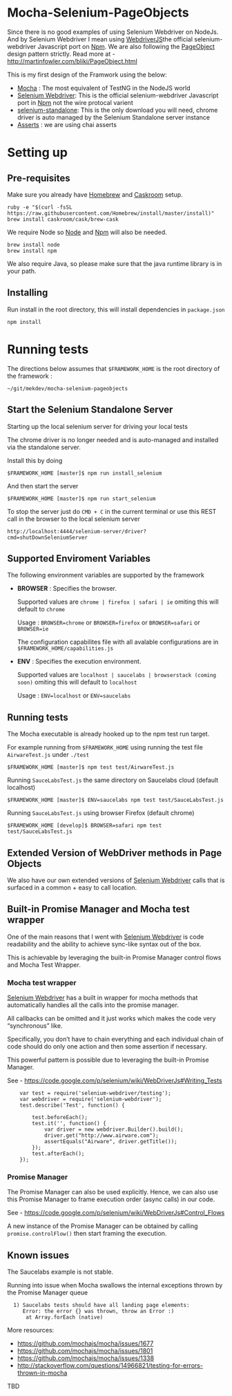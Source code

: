 # Mocha-Selenium-PageObjects

Since there is no good examples of using Selenium Webdriver on NodeJs. 
And by Selenium Webdriver I mean using [WebdriverJS][webdriverjs]the official selenium-webdriver Javascript port on [Npm][npm].
We are also following the [PageObject][page-objects] design pattern strictly. Read more at - http://martinfowler.com/bliki/PageObject.html

This is my first design of the Framwork using the below:

- [Mocha][mocha] : The most equivalent of TestNG in the NodeJS world
- [Selenium Webdriver][selenium-webdriver]: This is the official selenium-webdriver Javascript port in [Npm][npm] not the wire protocal varient 
- [selenium-standalone][selenium-standalone]: This is the only download you will need, chrome driver is auto managed by the Selenium Standalone server instance
- [Asserts][asserts] : we are using chai asserts

# Setting up

## Pre-requisites
Make sure you already have [Homebrew][homebrew] and [Caskroom][caskroom] setup.

```
ruby -e "$(curl -fsSL https://raw.githubusercontent.com/Homebrew/install/master/install)"
brew install caskroom/cask/brew-cask
```

We require Node so [Node][node] and [Npm][npm] will also be needed.

```
brew install node
brew install npm
```
We also require Java, so please make sure that the java runtime library is in your path.

## Installing

Run install in the root directory, this will install dependencies in `package.json`

```
npm install
```

# Running tests
The directions below assumes that `$FRAMEWORK_HOME` is the root directory of the framework :

```
~/git/mekdev/mocha-selenium-pageobjects
```

## Start the Selenium Standalone Server

Starting up the local selenium server for driving your local tests

The chrome driver is no longer needed and is auto-managed and installed via the standalone server.

Install this by doing

```
$FRAMEWORK_HOME [master]$ npm run install_selenium
```
And then start the server

```
$FRAMEWORK_HOME [master]$ npm run start_selenium
```

To stop the server just do `CMD + C` in the current terminal or use this REST call in the browser to the local selenium server

```
http://localhost:4444/selenium-server/driver?cmd=shutDownSeleniumServer
```

## Supported Enviroment Variables

The following environment variables are supported by the framework


- **BROWSER** : Specifies the browser. 
  
  Supported values are `chrome | firefox | safari | ie` omiting this will default to `chrome`
  
  Usage : `BROWSER=chrome` or `BROWSER=firefox` or `BROWSER=safari` or `BROWSER=ie`
  
  The configuration capabilites file with all avalable configurations are in `$FRAMEWORK_HOME/capabilities.js` 

- **ENV** : Specifies the execution environment. 
  
  Supported values are `localhost | saucelabs | browserstack (coming soon)` omiting this will default to `localhost`
  
  Usage : `ENV=localhost` or `ENV=saucelabs`


## Running tests

The Mocha executable is already hooked up to the npm test run target.

For example running from `$FRAMEWORK_HOME` using running the test file `AirwareTest.js` under `./test`

```
$FRAMEWORK_HOME [master]$ npm test test/AirwareTest.js
```

Running `SauceLabsTest.js` the same directory on Saucelabs cloud (default localhost)

```
$FRAMEWORK_HOME [master]$ ENV=saucelabs npm test test/SauceLabsTest.js
```

Running `SauceLabsTest.js`  using browser Firefox (default chrome)

```
$FRAMEWORK_HOME [develop]$ BROWSER=safari npm test test/SauceLabsTest.js
```


## Extended Version of WebDriver methods in Page Objects

We also have our own extended versions of [Selenium Webdriver][selenium-webdriver] calls that is surfaced in a common + easy to call location.

## Built-in Promise Manager and Mocha test wrapper

One of the main reasons that I went with [Selenium Webdriver][selenium-webdriver] is code readability and the ability to achieve sync-like syntax out of the box.

This is achievable by leveraging the built-in Promise Manager control flows and Mocha Test Wrapper.

### Mocha test wrapper

[Selenium Webdriver][selenium-webdriver] has a built in wrapper for mocha methods that automatically handles all the calls into the promise manager. 

All callbacks can be omitted and it just works which makes the code very “synchronous” like. 

Specifically, you don’t have to chain everything and each individual chain of code should do only one action and then some assertion if necessary.

This powerful pattern is possible due to leveraging the built-in Promise Manager.

See - https://code.google.com/p/selenium/wiki/WebDriverJs#Writing_Tests 

```
    var test = require('selenium-webdriver/testing');
    var webdriver = require('selenium-webdriver');
    test.describe('Test', function() {
 
        test.beforeEach();
        test.it('', function() {
            var driver = new webdriver.Builder().build();
            driver.get("http://www.airware.com");
            assertEquals("Airware", driver.getTitle());
        });
        test.afterEach();
    });
```


### Promise Manager

The Promise Manager can also be used explicitly. Hence, we can also use this Promise Manager to frame execution order (async calls) in our code. 

See - https://code.google.com/p/selenium/wiki/WebDriverJs#Control_Flows

A new instance of the Promise Manager can be obtained by calling `promise.controlFlow()` then start framing the execution. 

## Known issues 

The Saucelabs example is not stable.

Running into issue when Mocha swallows the internal exceptions thrown by the Promise Manager queue

```
  1) Saucelabs tests should have all landing page elements:
     Error: the error {} was thrown, throw an Error :)
      at Array.forEach (native)

```

More resources: 

 - https://github.com/mochajs/mocha/issues/1677
 - https://github.com/mochajs/mocha/issues/1801
 - https://github.com/mochajs/mocha/issues/1338
 - http://stackoverflow.com/questions/14966821/testing-for-errors-thrown-in-mocha


TBD

[homebrew]: http://brew.sh
[caskroom]: http://caskroom.io/
[node]: https://nodejs.org/
[npm]: https://www.npmjs.com/
[mocha]: http://mochajs.org/
[webdriverjs]: https://code.google.com/p/selenium/wiki/WebDriverJs
[selenium-webdriver]: https://www.npmjs.com/package/selenium-webdriver
[selenium-standalone]: http://www.seleniumhq.org/download/
[chrome-driver]:https://sites.google.com/a/chromium.org/chromedriver/
[page-objects]: http://martinfowler.com/bliki/PageObject.html
[asserts]: http://chaijs.com/api/assert/